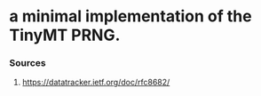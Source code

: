 # a minimal implementation of the TinyMT PRNG.

### Sources

1) https://datatracker.ietf.org/doc/rfc8682/
